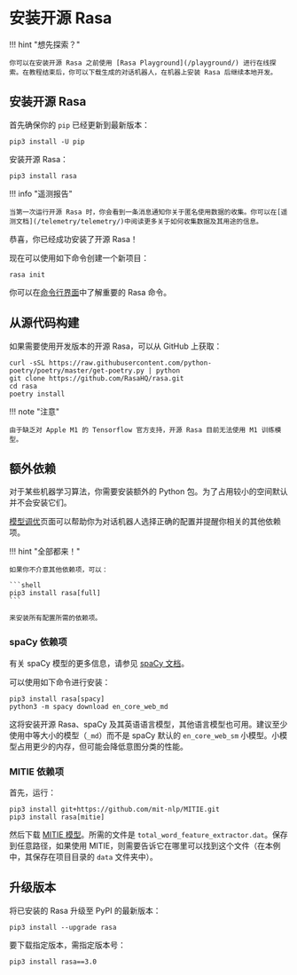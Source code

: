 # 安装开源 Rasa

!!! hint "想先探索？"

    你可以在安装开源 Rasa 之前使用 [Rasa Playground](/playground/) 进行在线探索。在教程结束后，你可以下载生成的对话机器人，在机器上安装 Rasa 后继续本地开发。

## 安装开源 Rasa

首先确保你的 `pip` 已经更新到最新版本：

```shell
pip3 install -U pip
```

安装开源 Rasa：

```shell
pip3 install rasa
```

!!! info "遥测报告"

    当第一次运行开源 Rasa 时，你会看到一条消息通知你关于匿名使用数据的收集。你可以在[遥测文档](/telemetry/telemetry/)中阅读更多关于如何收集数据及其用途的信息。

恭喜，你已经成功安装了开源 Rasa！

现在可以使用如下命令创建一个新项目：

```shell
rasa init
```

你可以在[命令行界面](/command-line-interface/)中了解重要的 Rasa 命令。

## 从源代码构建

如果需要使用开发版本的开源 Rasa，可以从 GitHub 上获取：

```shell
curl -sSL https://raw.githubusercontent.com/python-poetry/poetry/master/get-poetry.py | python
git clone https://github.com/RasaHQ/rasa.git
cd rasa
poetry install
```

!!! note "注意"

    由于缺乏对 Apple M1 的 Tensorflow 官方支持，开源 Rasa 目前无法使用 M1 训练模型。

## 额外依赖

对于某些机器学习算法，你需要安装额外的 Python 包。为了占用较小的空间默认并不会安装它们。

[模型调优](/tuning-your-model/)页面可以帮助你为对话机器人选择正确的配置并提醒你相关的其他依赖项。

!!! hint "全部都来！"

    如果你不介意其他依赖项，可以：

    ```shell
    pip3 install rasa[full]
    ```

    来安装所有配置所需的依赖项。

### spaCy 依赖项

有关 spaCy 模型的更多信息，请参见 [spaCy 文档](https://spacy.io/usage/models)。

可以使用如下命令进行安装：

```shell
pip3 install rasa[spacy]
python3 -m spacy download en_core_web_md
```

这将安装开源 Rasa、spaCy 及其英语语言模型，其他语言模型也可用。建议至少使用中等大小的模型（`_md`）而不是 spaCy 默认的 `en_core_web_sm` 小模型。小模型占用更少的内存，但可能会降低意图分类的性能。

### MITIE 依赖项

首先，运行：

```shelll
pip3 install git+https://github.com/mit-nlp/MITIE.git
pip3 install rasa[mitie]
```

然后下载 [MITIE 模型](https://github.com/mit-nlp/MITIE/releases/download/v0.4/MITIE-models-v0.2.tar.bz2)。所需的文件是 `total_word_feature_extractor.dat`。保存到任意路径，如果使用 MITIE，则需要告诉它在哪里可以找到这个文件（在本例中，其保存在项目目录的 `data` 文件夹中）。

## 升级版本

将已安装的 Rasa 升级至 PyPI 的最新版本：

```shell
pip3 install --upgrade rasa
```

要下载指定版本，需指定版本号：

```shell
pip3 install rasa==3.0
```
